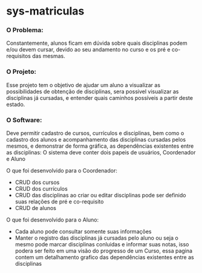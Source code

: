  # sys-matriculas

### O Problema:

Constantemente, alunos ficam em dúvida sobre quais disciplinas podem e/ou devem cursar, 
devido ao seu andamento no curso e os pré e co-requisitos das mesmas. 

### O Projeto:

Esse projeto tem o objetivo de ajudar um aluno a visualizar as possibilidades de obtenção de disciplinas, 
sera possivel visualizar as disciplinas já cursadas, e entender quais caminhos possíveis a partir deste estado.

### O Software:

Deve permitir cadastro de cursos, currículos e disciplinas, bem como o cadastro dos alunos e acompanhamento
das disciplinas cursadas pelos mesmos, e demonstrar de forma gráfica, as dependências existentes entre as disciplinas:
O sistema deve conter dois papeis de usuários, Coordenador e Aluno

O que foi desenvolvido para o Coordenador:
- CRUD dos cursos
- CRUD dos currículos
- CRUD das disciplinas ao criar ou editar disciplinas pode ser definido suas relações de pré e co-requisito
- CRUD de alunos

O que foi desenvolvido para o Aluno:
- Cada aluno pode consultar somente suas informações
- Manter o registro das disciplinas já cursadas pelo aluno ou seja o mesmo pode marcar disciplinas conluidas e informar suas notas, 
isso podera ser feito em uma visão do progresso de um Curso, essa pagina contem um detalhamento grafico das dependências existentes entre as disciplinas
